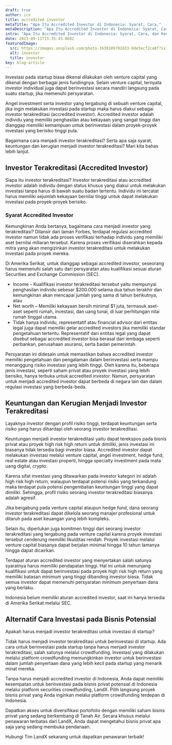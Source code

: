 ```yaml
---
draft: true
author: icx
title: accredited investor
metaTitle: "Apa Itu Accredited Investor di Indonesia: Syarat, Cara,"
metaDescription: "Apa Itu Accredited Investor di Indonesia: Syarat, Cara, dan Keuntungan "
intro: "Apa Itu Accredited Investor di Indonesia: Syarat, Cara, dan Keuntungan "
date: 2023-09-11T15:35:43.068Z
featuredImage:
  src: https://images.unsplash.com/photo-1639189702833-8de5ecf2ca8f?ixlib=rb-4.0.3&ixid=M3wxMjA3fDB8MHxwaG90by1wYWdlfHx8fGVufDB8fHx8fA%3D%3D&auto=format&fit=crop&w=870&q=80
  alt: investor
  title: investor
key: blog-article
---
```

<!--StartFragment-->

Investasi pada startup biasa dikenal dilakukan oleh venture capital yang dikenal dengan berbagai jenis fundingnya. Selain venture capital, ternyata investor individual juga dapat berinvestasi secara mandiri langsung pada suatu startup, jika memenuhi persyaratan.

Angel investment serta investor yang tergabung di sebuah venture capital, jika ingin melakukan investasi pada startup maka harus diakui sebagai investor terakreditasi (accredited investor). Accredited investor adalah individu yang memiliki penghasilan atau kekayaan yang sangat tinggi dan dianggap memiliki kemampuan untuk berinvestasi dalam proyek-proyek investasi yang berisiko tinggi pula. 

Bagaimana cara menjadi investor terakreditasi? Serta apa saja syarat, keuntungan dan kerugian menjadi investor terakreditasi? Mari kita bahas lebih lanjut.

## Investor Terakreditasi (Accredited Investor)

Siapa itu investor terakreditasi? Investor terakreditasi atau accredited investor adalah individu dengan status khusus yang diakui untuk melakukan investasi tanpa harus di bawah suatu badan tertentu. Individu ini tercatat harus memiliki sejumlah kekayaan bernilai tinggi untuk dapat melakukan investasi pada proyek-proyek berisiko. 

### Syarat Accredited Investor

Kemungkinan Anda bertanya, bagaimana cara menjadi investor yang terakreditasi? Dilansir dari laman Forbes, terdapat regulasi accredited investor namun tidak ada proses verifikasi terhadap individu yang memiliki aset bernilai miliaran tersebut. Karena proses verifikasi diserahkan kepada mitra yang akan mengizinkan investor terakreditasi untuk melakukan investasi pada proyek mereka.

Di Amerika Serikat, untuk dianggap sebagai accredited investor, seseorang harus memenuhi salah satu dari persyaratan atau kualifikasi sesuai aturan Securities and Exchange Commission (SEC). 

* Income – Kualifikasi investor terakreditasi tersebut yaitu mempunyai penghasilan individu sebesar $200.000 selama dua tahun terakhir dan kemungkinan akan mencapai jumlah yang sama di tahun berikutnya, atau 
* Net worth – Memiliki kekayaan bersih minimal $1 juta, termasuk aset-aset seperti rumah, investasi, dan uang tunai, di luar perhitungan nilai rumah tinggal utama. 
* Tidak hanya individu, representatif atau financial advisor dari entitas legal juga dapat memiliki gelar accredited investors jika memiliki standar pengetahuan tertentu. Representatif dari entitas legal yang dapat disebut sebagai accredited investor bisa berasal dari lembaga seperti perbankan, perusahaan asuransi, serta badan pemerintah.

Persyaratan ini didesain untuk memastikan bahwa accredited investor memiliki pengetahuan dan pengalaman dalam berinvestasi serta mampu menanggung risiko investasi yang lebih tinggi. Oleh karena itu, beberapa jenis investasi, seperti saham privat atau proyek investasi yang lebih berisiko, hanya terbuka untuk accredited investor. Namun, persyaratan untuk menjadi accredited investor dapat berbeda di negara lain dan dalam regulasi investasi yang berbeda-beda.

## Keuntungan dan Kerugian Menjadi Investor Terakreditasi

Layaknya investor dengan profil risiko tinggi, terdapat keuntungan serta risiko yang harus dihardapi oleh seorang investor terakreditasi. 

Keuntungan menjadi investor terakreditasi yaitu dapat terekspos pada bisnis privat atau proyek high risk high return untuk dimiliki, jenis investasi ini biasanya tidak tersedia bagi investor biasa. Accredited investor dapat melakukan investasi melalui venture capital, angel investment, hedge fund, real estate atau investasi properti, hingga specialty investment pada mata uang digital, crypto. 

Karena sifat investasi yang ditawarkan pada investor kategori ini adalah high risk high return, walaupun terdapat potensi risiko yang terkandung maka terdapat pula potensi pengembalian keuntungan tinggi yang dapat dimiliki. Sehingga, profil risiko seorang investor terakreditasi biasanya adalah agresif. 

Jika bergabung pada venture capital ataupun hedge fund, dana seorang investor terakreditasi dapat dikelola seorang manajer profesional untuk ditaruh pada aset keuangan yang lebih kompleks. 

Selain itu, diperlukan juga komitmen tinggi dari seorang investor terakreditasi yang tergabung pada venture capital karena proyek investasi tersebut cenderung memiliki likuiditas rendah. Proyek investasi melalui venture capital biasanya dapat berjalan minimal hingga 10 tahun lamanya hingga dapat dicairkan.

Terdapat aturan accredited investor yang menyertakan salah satunya syaratnya harus memiliki pendapatan tinggi. Hal ini untuk menunjang kualifikasi untuk dapat berinvestasi pada proyek high risk high return yang memiliki batasan minimum yang tinggi dibanding investor biasa. Tidak semua investor dapat memenuhi persyaratan minimum penyertaan dana yang berlaku.  

Indonesia belum memiliki aturan accredited investor, saat ini hanya tersedia di Amerika Serikat melalui SEC.

## Alternatif Cara Investasi pada Bisnis Potensial

Apakah harus menjadi investor terakreditasi untuk investasi di startup?

Tidak harus menjadi investor terakreditasi untuk berinvestasi di startup. Ada cara untuk berinvestasi pada startup tanpa harus menjadi investor terakreditasi, salah satunya melalui crowdfunding. Investasi yang dilakukan melalui platform crowdfunding memungkinkan investor untuk berinvestasi dalam jumlah penyertaan dana yang lebih kecil pada startup yang menarik minat mereka. 

Tanpa harus menjadi accredited investor di Indonesia, Anda dapat memiliki kesempatan untuk berinvestasi pada bisnis privat potensial di Indonesia melalui platform securities crowdfunding, LandX. Pilih langsung proyek bisnis privat yang Anda inginkan melalui platform crowdfunding terdepan di Indonesia.

Dapatkan akses untuk diversifikasi portofolio dengan memiliki saham bisnis privat yang sedang berkembang di Tanah Air. Secara khusus melalui penawaran terbatas dari LandX, Anda dapat mengetahui bisnis privat apa saja yang sedang membuka pendanaan.

Hubungi Tim LandX sekarang untuk dapatkan penawaran terbaik!



<!--EndFragment-->